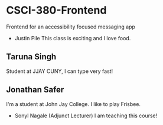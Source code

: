 # CSCI-380-Frontend
Frontend for an accessibility focused messaging app


* Justin Pile
This class is exciting and I love food.



## Taruna Singh
Student at JJAY CUNY, I can type very fast!





## Jonathan Safer
I'm a student at John Jay College. I like to play Frisbee.

* Sonyl Nagale (Adjunct Lecturer)
I am teaching this course!


